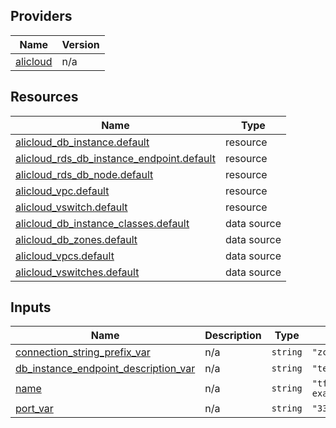 <!-- BEGIN_TF_DOCS -->
## Providers

| Name | Version |
|------|---------|
| <a name="provider_alicloud"></a> [alicloud](#provider\_alicloud) | n/a |

## Resources

| Name | Type |
|------|------|
| [alicloud_db_instance.default](https://registry.terraform.io/providers/hashicorp/alicloud/latest/docs/resources/db_instance) | resource |
| [alicloud_rds_db_instance_endpoint.default](https://registry.terraform.io/providers/hashicorp/alicloud/latest/docs/resources/rds_db_instance_endpoint) | resource |
| [alicloud_rds_db_node.default](https://registry.terraform.io/providers/hashicorp/alicloud/latest/docs/resources/rds_db_node) | resource |
| [alicloud_vpc.default](https://registry.terraform.io/providers/hashicorp/alicloud/latest/docs/resources/vpc) | resource |
| [alicloud_vswitch.default](https://registry.terraform.io/providers/hashicorp/alicloud/latest/docs/resources/vswitch) | resource |
| [alicloud_db_instance_classes.default](https://registry.terraform.io/providers/hashicorp/alicloud/latest/docs/data-sources/db_instance_classes) | data source |
| [alicloud_db_zones.default](https://registry.terraform.io/providers/hashicorp/alicloud/latest/docs/data-sources/db_zones) | data source |
| [alicloud_vpcs.default](https://registry.terraform.io/providers/hashicorp/alicloud/latest/docs/data-sources/vpcs) | data source |
| [alicloud_vswitches.default](https://registry.terraform.io/providers/hashicorp/alicloud/latest/docs/data-sources/vswitches) | data source |

## Inputs

| Name | Description | Type | Default | Required |
|------|-------------|------|---------|:--------:|
| <a name="input_connection_string_prefix_var"></a> [connection\_string\_prefix\_var](#input\_connection\_string\_prefix\_var) | n/a | `string` | `"zcctest001"` | no |
| <a name="input_db_instance_endpoint_description_var"></a> [db\_instance\_endpoint\_description\_var](#input\_db\_instance\_endpoint\_description\_var) | n/a | `string` | `"test001"` | no |
| <a name="input_name"></a> [name](#input\_name) | n/a | `string` | `"tf-exampleRdsDBInstanceEndpoint"` | no |
| <a name="input_port_var"></a> [port\_var](#input\_port\_var) | n/a | `string` | `"3308"` | no |
<!-- END_TF_DOCS -->    
